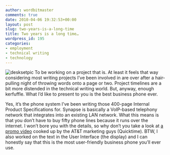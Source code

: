 ```yaml
---
author: wordbitmaster
comments: true
date: 2010-04-06 19:32:53+00:00
layout: post
slug: two-years-is-a-long-time
title: Two years is a long time…
wordpress_id: 195
categories:
- employment
- technical writing
- technology
---
```


![desksetpic](http://wordbit.freehostia.com/wp-content/uploads/2010/04/desksetpic_thumb.jpg) To be working on a project that is. At least it feels that way considering most writing projects I’ve been involved in are over after a hair-pulling night of throwing words onto a page or two. Project timelines are a bit more distended in the technical writing world. But, anyway, enough kerfuffle. What I’d like to present to you is the best business phone ever.

Yes, it’s the phone system I’ve been writing those 400-page Internal Product Specifications for. Synapse is basically a VoIP-based telephony network that integrates into an existing LAN network. What this means is that you don’t have to buy fifty phone lines because it runs over the internet. I won’t bore you with the details, so why don’t you take a look at [a promo video](http://smbtelephones.att.com/smbui/store/video/att_synapse_demo.mov) cooked up by the AT&T marketing guys (Quicktime). BTW, I also worked on the text in the User Interface (the display) and I can honestly say that this is the most user-friendly business phone you’ll ever use.
